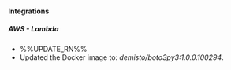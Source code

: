 
#### Integrations

##### AWS - Lambda

- %%UPDATE_RN%%
- Updated the Docker image to: *demisto/boto3py3:1.0.0.100294*.
